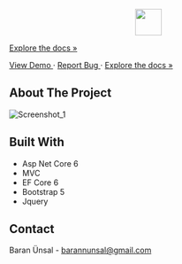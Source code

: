 <p align="center">
  <img height="48" width="48" src="https://user-images.githubusercontent.com/96000792/194586367-d43522c7-1ed7-446c-8e65-08ff7c3635bf.png" />
</p>

  [Explore the docs »](https://github.com/BarannUnsal/SedoFurniture) 

  

[View Demo ](https://www.sedomobilya.com/)
 ·  [ Report Bug ](https://github.com/BarannUnsal/SedoFurniture/issues)
 · [Explore the docs »](https://github.com/BarannUnsal/SedoFurniture/issues)


## About The Project

![Screenshot_1](https://user-images.githubusercontent.com/96000792/194583320-e74b191b-782b-45e2-a32a-251ada2b78e3.png)

## Built With
- Asp Net Core 6
- MVC
- EF Core 6
- Bootstrap 5
- Jquery

## Contact
Baran Ünsal - [barannunsal@gmail.com](barannunsal@gmail.com)
